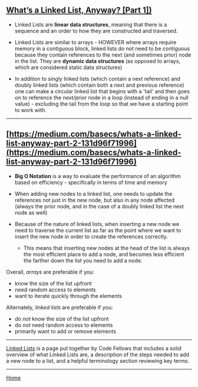 ## [What’s a Linked List, Anyway? [Part 1])](https://medium.com/basecs/whats-a-linked-list-anyway-part-1-d8b7e6508b9d)

* Linked Lists are **linear data structures**, meaning that there is a sequence and an order to how they are constructed and traversed.   

* Linked Lists are similar to arrays - HOWEVER where arrays require memory in a contiguous block, linked lists do not need to be contiguous because they contain references to the next (and sometimes prior) node in the list.  They are **dynamic data structures** (as opposed to arrays, which are considered static data structures)

* In addition to singly linked lists (which contain a next reference) and doubly linked lists (which contain both a next and previous reference) one can make a circular linked list that begins with a 'tail' and then goes on to reference the next/prior node in a loop (instead of ending in a null value) - excluding the tail from the loop so that we have a starting point to work with.

---

## [https://medium.com/basecs/whats-a-linked-list-anyway-part-2-131d96f71996](https://medium.com/basecs/whats-a-linked-list-anyway-part-2-131d96f71996)

* **Big O Notation** is a way to evaluate the performance of an algorithm based on efficiency - specifically in terms of time and memory

* When adding new nodes to a linked list, one needs to update the references not just in the new node, but also in any node affected (always the prior node, and in the case of a doubly linked list the next node as well)

* Because of the nature of linked lists, when inserting a new node we need to traverse the current list as far as the point where we want to insert the new node in order to create the references correctly.

  - This means that inserting new nodes at the head of the list is always the most efficient place to add a node, and becomes less efficient the farther down the list you need to add a node.

Overall, *arrays* are preferable if you:
* know the size of the list upfront
* need random access to elements
* want to iterate quickly through the elements

Alternately, *linked lists* are preferable if you:
* do *not* know the size of the list upfront
* do *not* need random access to elements
* primarily want to add or remove elements

---

[Linked Lists](https://codefellows.github.io/common_curriculum/data_structures_and_algorithms/Code_401/class-05/resources/singly_linked_list.html) is a page put together by Code Fellows that includes a solid overview of what Linked Lists are, a description of the steps needed to add a new node to a list, and a helpful terminology section reviewing key terms.

---

[Home](https://jchinzi.github.io/reading-notes/)